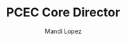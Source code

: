 ---
layout: post
title: PCEC Core Director
author: Mandi Lopez
school: Louisiana State University, School of Veterinary Medicine
project-type: TestElement
image: "lopez_mandi.jpg"
categories: project-investigator
email: mlopez@lsu.edu
phone: 
zip: 70803
city: Baton Rouge
state: Louisiana
link: https://www.lsu.edu/vetmed/faculty/lopez.php
---